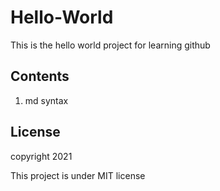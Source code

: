 # Hello-World

This is the hello world project for learning github

## Contents

1. md syntax

## License

copyright 2021

This project is under MIT license
